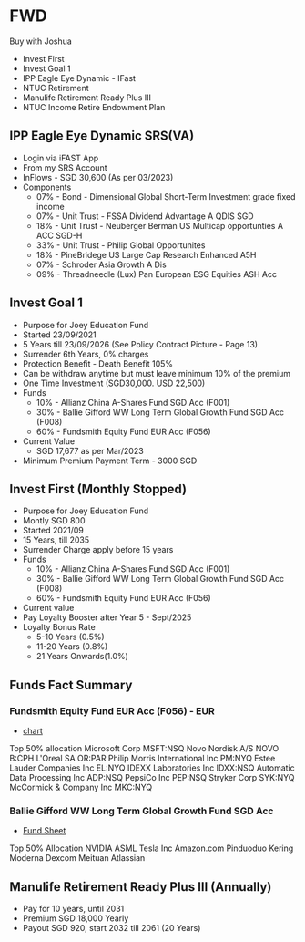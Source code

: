 # FWD

Buy with Joshua

- Invest First
- Invest Goal 1
- IPP Eagle Eye Dynamic - IFast
- NTUC Retirement
- Manulife Retirement Ready Plus III
- NTUC Income Retire Endowment Plan

## IPP Eagle Eye Dynamic SRS(VA)

- Login via iFAST App
- From my SRS Account
- InFlows - SGD 30,600 (As per 03/2023)
- Components
  - 07% - Bond - Dimensional Global Short-Term Investment grade fixed income
  - 07% - Unit Trust - FSSA Dividend Advantage A QDIS SGD
  - 18% - Unit Trust - Neuberger Berman US Multicap opportunties A ACC SGD-H
  - 33% - Unit Trust - Philip Global Opportunites
  - 18% - PineBridege US Large Cap Research Enhanced A5H
  - 07% - Schroder Asia Growth A Dis
  - 09% - Threadneedle (Lux) Pan European ESG Equities ASH Acc

## Invest Goal 1

- Purpose for Joey Education Fund
- Started 23/09/2021
- 5 Years till 23/09/2026 (See Policy Contract Picture - Page 13)
- Surrender 6th Years, 0% charges
- Protection Benefit - Death Benefit 105%
- Can be withdraw anytime but must leave minimum 10% of the premium
- One Time Investment (SGD30,000. USD 22,500)
- Funds
  - 10% - Allianz China A-Shares Fund SGD Acc (F001)
  - 30% - Ballie Gifford WW Long Term Global Growth Fund SGD Acc (F008)
  - 60% - Fundsmith Equity Fund EUR Acc (F056)
- Current Value
  - SGD 17,677 as per Mar/2023
- Minimum Premium Payment Term - 3000 SGD

## Invest First (Monthly Stopped)

- Purpose for Joey Education Fund
- Montly SGD 800
- Started 2021/09
- 15 Years, till 2035
- Surrender Charge apply before 15 years
- Funds
  - 10% - Allianz China A-Shares Fund SGD Acc (F001)
  - 30% - Ballie Gifford WW Long Term Global Growth Fund SGD Acc (F008)
  - 60% - Fundsmith Equity Fund EUR Acc (F056)
- Current value
- Pay Loyalty Booster after Year 5 - Sept/2025
- Loyalty Bonus Rate
  - 5-10 Years (0.5%)
  - 11-20 Years (0.8%)
  - 21 Years Onwards(1.0%)

## Funds Fact Summary

### Fundsmith Equity Fund EUR Acc (F056) - EUR

- [chart](https://markets.ft.com/data/funds/tearsheet/charts?s=LU0690374029:EUR)

Top 50% allocation
Microsoft Corp                      MSFT:NSQ
Novo Nordisk A/S                    NOVO B:CPH
L'Oreal SA                          OR:PAR
Philip Morris International Inc     PM:NYQ
Estee Lauder Companies Inc          EL:NYQ
IDEXX Laboratories Inc              IDXX:NSQ
Automatic Data Processing Inc       ADP:NSQ
PepsiCo Inc                         PEP:NSQ
Stryker Corp                        SYK:NYQ
McCormick & Company Inc             MKC:NYQ

### Ballie Gifford WW Long Term Global Growth Fund SGD Acc

- [Fund Sheet](https://www.bailliegifford.com/en/usa/professional-investor/funds/baillie-gifford-long-term-global-growth-fund/)

Top 50% Allocation
NVIDIA
ASML
Tesla Inc
Amazon.com
Pinduoduo
Kering
Moderna
Dexcom
Meituan
Atlassian

## Manulife Retirement Ready Plus III (Annually)

- Pay for 10 years, until 2031
- Premium SGD 18,000 Yearly
- Payout SGD 920, start 2032 till 2061 (20 Years)
